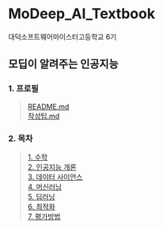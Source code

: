 # MoDeep_AI_Textbook
대덕소프트웨어마이스터고등학교 6기

## 모딥이 알려주는 인공지능
### 1. 프로필
> [README.md](https://github.com/MoDeep/MoDeep_AI_Textbook/blob/main/1.%20프로필/README.md)  
> [작성팁.md](https://github.com/MoDeep/MoDeep_AI_Textbook/blob/main/1.%20프로필/작성팁.md)

### 2. 목차
> [1. 수학](https://github.com/MoDeep/MoDeep_AI_Textbook/blob/main/2.%20목차/수학.md)  
> [2. 인공지능 개론](https://github.com/MoDeep/MoDeep_AI_Textbook/blob/main/2.%20목차/인공지능_개론.md)  
> [3. 데이터 사이언스](https://github.com/MoDeep/MoDeep_AI_Textbook/blob/main/2.%20목차/데이터사이언스.md)  
> [4. 머신러닝](https://github.com/MoDeep/MoDeep_AI_Textbook/blob/main/2.%20목차/머신러닝.md)  
> [5. 딥러닝](https://github.com/MoDeep/MoDeep_AI_Textbook/blob/main/2.%20목차/딥러닝.md)  
> [6. 최적화](https://github.com/MoDeep/MoDeep_AI_Textbook/blob/main/2.%20목차/최적화.md)  
> [7. 평가방법](https://github.com/MoDeep/MoDeep_AI_Textbook/blob/main/2.%20목차/평가방법.md)  
